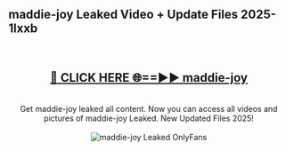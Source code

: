 <h2>maddie-joy Leaked Video + Update Files 2025- 1lxxb</h2>
<br>
<div align="center">
<h2><a href="https://libra.edu.pl?maddie-joy" rel="nofollow">🔴 CLICK HERE 🌐==►► maddie-joy</a></h2>
<br>
Get maddie-joy leaked all content. Now you can access all videos and pictures of maddie-joy Leaked. New Updated Files 2025!
<br>
<br>
<a href="https://libra.edu.pl?maddie-joy" rel="nofollow" data-target="animated-image.originalLink"><img src="https://i.ibb.co.com/WyWwxjT/player-gif2.gif" alt="maddie-joy Leaked OnlyFans" style="max-width: 100%; display: inline-block;" data-target="animated-image.originalImage"></a>
</div>
<br>
